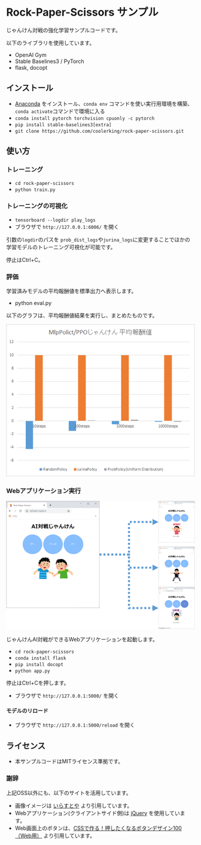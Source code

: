 # Rock-Paper-Scissors サンプル

じゃんけん対戦の強化学習サンプルコードです。

以下のライブラリを使用しています。

* OpenAI Gym
* Stable Baselines3 / PyTorch
* flask, docopt

## インストール

* [Anaconda](https://www.anaconda.com/products/individual) をインストール、`conda env` コマンドを使い実行用環境を構築、`conda activate`コマンドで環境に入る
* `conda install pytorch torchvision cpuonly -c pytorch`
* `pip install stable-baselines3[extra]`
* `git clone https://github.com/coolerking/rock-paper-scissors.git`

## 使い方

### トレーニング

* `cd rock-paper-scissors`
* `python train.py`

### トレーニングの可視化

* `tensorboard --logdir play_logs`
* ブラウザで `http://127.0.0.1:6006/` を開く

引数の`logdir`のパスを `prob_dist_logs`や`jurina_logs`に変更することでほかの学習モデルのトレーニング可視化が可能です。

停止はCtrl+C。

### 評価

学習済みモデルの平均報酬値を標準出力へ表示します。

* python eval.py

以下のグラフは、平均報酬値結果を実行し、まとめたものです。

![じゃんけん平均報酬値](./docs/result.png)

### Webアプリケーション実行

![じゃんけんWeb UI](./docs/web.png)

じゃんけんAI対戦ができるWebアプリケーションを起動します。

* `cd rock-paper-scissors`
* `conda install flask`
* `pip install docopt`
* `python app.py`

停止はCtrl+Cを押します。

* ブラウザで `http://127.0.0.1:5000/` を開く

#### モデルのリロード

* ブラウザで `http://127.0.0.1:5000/reload` を開く

## ライセンス

* 本サンプルコードはMITライセンス準拠です。

### 謝辞

上記OSS以外にも、以下のサイトを活用しています。

* 画像イメージは [いらすとや](https://www.irasutoya.com) より引用しています。
* Webアプリケーション(クライアントサイド側)は [jQuery](https://jquery.com/) を使用しています。
* Web画面上のボタンは、[CSSで作る！押したくなるボタンデザイン100（Web用）](https://saruwakakun.com/html-css/reference/buttons) より引用しています。
